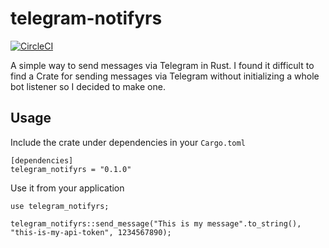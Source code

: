 # telegram-notifyrs
[![CircleCI](https://circleci.com/gh/evan-chaney/telegram-notifyrs/tree/master.svg?style=svg&circle-token=7d362c7645d90000e2ee147558ba18ab23ff7c1e)](https://circleci.com/gh/evan-chaney/telegram-notifyrs/tree/master)

A simple way to send messages via Telegram in Rust. I found it difficult to find a Crate for sending messages via Telegram without initializing a whole bot listener so I decided to make one.

## Usage

Include the crate under dependencies in your ```Cargo.toml```
```
[dependencies]
telegram_notifyrs = "0.1.0"
```

Use it from your application
```
use telegram_notifyrs;

telegram_notifyrs::send_message("This is my message".to_string(), "this-is-my-api-token", 1234567890);
```
